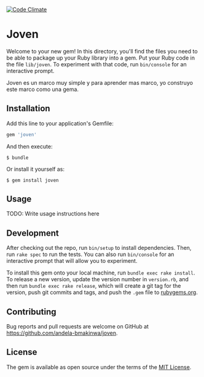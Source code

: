 [![Code Climate](https://codeclimate.com/github/andela-bmakinwa/joven/badges/gpa.svg)](https://codeclimate.com/github/andela-bmakinwa/joven)
# Joven

Welcome to your new gem! In this directory, you'll find the files you need to be able to package up your Ruby library into a gem. Put your Ruby code in the file `lib/joven`. To experiment with that code, run `bin/console` for an interactive prompt.

Joven es un marco muy simple y para aprender mas marco, yo construyo este marco como una gema.

## Installation

Add this line to your application's Gemfile:

```ruby
gem 'joven'
```

And then execute:

    $ bundle

Or install it yourself as:

    $ gem install joven

## Usage

TODO: Write usage instructions here

## Development

After checking out the repo, run `bin/setup` to install dependencies. Then, run `rake spec` to run the tests. You can also run `bin/console` for an interactive prompt that will allow you to experiment.

To install this gem onto your local machine, run `bundle exec rake install`. To release a new version, update the version number in `version.rb`, and then run `bundle exec rake release`, which will create a git tag for the version, push git commits and tags, and push the `.gem` file to [rubygems.org](https://rubygems.org).

## Contributing

Bug reports and pull requests are welcome on GitHub at https://github.com/andela-bmakinwa/joven.


## License

The gem is available as open source under the terms of the [MIT License](http://opensource.org/licenses/MIT).

